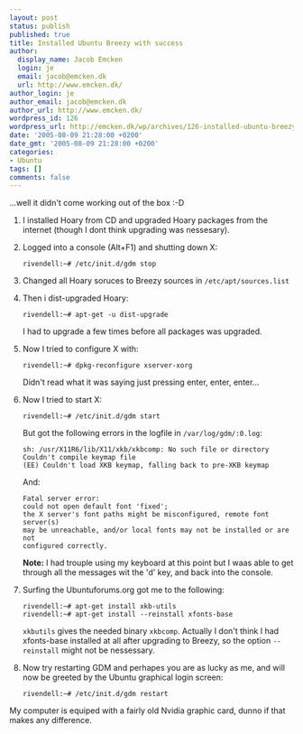 ```yaml
---
layout: post
status: publish
published: true
title: Installed Ubuntu Breezy with success
author:
  display_name: Jacob Emcken
  login: je
  email: jacob@emcken.dk
  url: http://www.emcken.dk/
author_login: je
author_email: jacob@emcken.dk
author_url: http://www.emcken.dk/
wordpress_id: 126
wordpress_url: http://emcken.dk/wp/archives/126-installed-ubuntu-breezy-with-success.html
date: '2005-08-09 21:28:00 +0200'
date_gmt: '2005-08-09 21:28:00 +0200'
categories:
- Ubuntu
tags: []
comments: false
---
```

...well it didn't come working out of the box :-D

1.  I installed Hoary from CD and upgraded Hoary packages from the internet (though I dont think upgrading was nessesary).
2.  Logged into a console (Alt+F1) and shutting down X:

        rivendell:~# /etc/init.d/gdm stop

3.  Changed all Hoary soruces to Breezy sources in `/etc/apt/sources.list`
4.  Then i dist-upgraded Hoary:

        rivendell:~# apt-get -u dist-upgrade

    I had to upgrade a few times before all packages was upgraded.
5.  Now I tried to configure X with:

        rivendell:~# dpkg-reconfigure xserver-xorg

    Didn't read what it was saying just pressing enter, enter, enter...

6.  Now I tried to start X:

        rivendell:~# /etc/init.d/gdm start

    But got the following errors in the logfile in `/var/log/gdm/:0.log`:

        sh: /usr/X11R6/lib/X11/xkb/xkbcomp: No such file or directory
        Couldn't compile keymap file
        (EE) Couldn't load XKB keymap, falling back to pre-XKB keymap

    And:

        Fatal server error:
        could not open default font 'fixed';
        the X server's font paths might be misconfigured, remote font server(s)
        may be unreachable, and/or local fonts may not be installed or are not
        configured correctly.

    **Note:** I had trouple using my keyboard at this point but I waas able to get through all the messages wit the 'd' key, and back into the console.

7.  Surfing the Ubuntuforums.org got me to the following:

        rivendell:~# apt-get install xkb-utils
        rivendell:~# apt-get install --reinstall xfonts-base

    `xkbutils` gives the needed binary `xkbcomp`.
    Actually I don't think I had xfonts-base installed at all after upgrading to Breezy, so the option `--reinstall` might not be nessessary.

8.  Now try restarting GDM and perhapes you are as lucky as me, and will now be greeted by the Ubuntu graphical login screen:

        rivendell:~# /etc/init.d/gdm restart

My computer is equiped with a fairly old Nvidia graphic card, dunno if that makes any difference.

